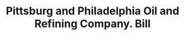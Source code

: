 ---
doi: 10.7916/D86M4JWW
date_other: '1900'
date_other_textual: 1900-1909
form: printed ephemera
genre:
- Invoices
name:
- Pittsburg and Philadelphia Oil and Refining Company
object_in_context_url: https://biggert.cul.columbia.edu/items/view/ave_biggert_00795
subject_hierarchical_geographic:
- Camden, New Jersey, United States
subject_name:
- Pittsburg and Philadelphia Oil and Refining Company
title: Pittsburg and Philadelphia Oil and Refining Company. Bill
sort_title: Pittsburg and Philadelphia Oil and Refining Company. Bill
call_number: ave_biggert_00795
coordinates:
- 39.94°,-75.105°
pid: ave_biggert_00795
identifiers: ave_biggert_00795
thumbnail: https://derivativo-3.library.columbia.edu/iiif/2/ldpd:345447/full/!256,256/0/native.jpg
permalink: /biggert/ave_biggert_00795/
layout: iiif-image-page
---